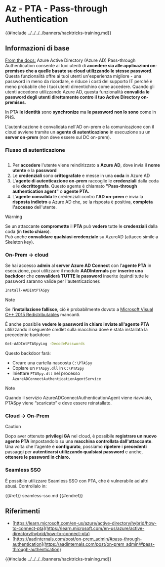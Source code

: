 # Az - PTA - Pass-through Authentication

{{#include ../../../../banners/hacktricks-training.md}}

## Informazioni di base

[From the docs:](https://learn.microsoft.com/en-us/entra/identity/hybrid/connect/how-to-connect-pta) Azure Active Directory (Azure AD) Pass-through Authentication consente ai tuoi utenti di **accedere sia alle applicazioni on-premises che a quelle basate su cloud utilizzando le stesse password**. Questa funzionalità offre ai tuoi utenti un'esperienza migliore - una password in meno da ricordare, e riduce i costi del supporto IT perché è meno probabile che i tuoi utenti dimentichino come accedere. Quando gli utenti accedono utilizzando Azure AD, questa funzionalità **convalida le password degli utenti direttamente contro il tuo Active Directory on-premises**.

In PTA **le identità** sono **synchronize** ma **le password** **non lo sono** come in PHS.

L'autenticazione è convalidata nell'AD on-prem e la comunicazione con il cloud avviene tramite un **agente di autenticazione** in esecuzione su un **server on-prem** (non deve essere sul DC on-prem).

### Flusso di autenticazione

<figure><img src="../../../../images/image (92).png" alt=""><figcaption></figcaption></figure>

1. Per **accedere** l'utente viene reindirizzato a **Azure AD**, dove invia il **nome utente** e la **password**
2. Le **credenziali** sono **crittografate** e messe in una **coda** in Azure AD
3. L'**agente di autenticazione on-prem** raccoglie le **credenziali** dalla coda e le **decrittografa**. Questo agente è chiamato **"Pass-through authentication agent"** o **agente PTA.**
4. L'**agente** **convalida** le credenziali contro l'**AD on-prem** e invia la **risposta** **indietro** a Azure AD che, se la risposta è positiva, **completa l'accesso** dell'utente.

> [!WARNING]
> Se un attaccante **compromette** il **PTA** può **vedere** tutte le **credenziali** dalla coda (in **testo chiaro**).\
> Può anche **convalidare qualsiasi credenziale** su AzureAD (attacco simile a Skeleton key).

### On-Prem -> cloud

Se hai accesso **admin** al **server Azure AD Connect** con l'**agente PTA** in esecuzione, puoi utilizzare il modulo **AADInternals** per **inserire una backdoor** che **convaliderà TUTTE le password** inserite (quindi tutte le password saranno valide per l'autenticazione):
```bash
Install-AADIntPTASpy
```
> [!NOTE]
> Se l'**installazione fallisce**, ciò è probabilmente dovuto a [Microsoft Visual C++ 2015 Redistributables](https://download.microsoft.com/download/6/A/A/6AA4EDFF-645B-48C5-81CC-ED5963AEAD48/vc_redist.x64.exe) mancanti.

È anche possibile **vedere le password in chiaro inviate all'agente PTA** utilizzando il seguente cmdlet sulla macchina dove è stata installata la precedente backdoor:
```bash
Get-AADIntPTASpyLog -DecodePasswords
```
Questo backdoor farà:

- Creare una cartella nascosta `C:\PTASpy`
- Copiare un `PTASpy.dll` in `C:\PTASpy`
- Iniettare `PTASpy.dll` nel processo `AzureADConnectAuthenticationAgentService`

> [!NOTE]
> Quando il servizio AzureADConnectAuthenticationAgent viene riavviato, PTASpy viene “scaricato” e deve essere reinstallato.

### Cloud -> On-Prem

> [!CAUTION]
> Dopo aver ottenuto **privilegi GA** nel cloud, è possibile **registrare un nuovo agente PTA** impostandolo su una **macchina controllata dall'attaccante**. Una volta che l'agente è **configurato**, possiamo **ripetere** i **precedenti** passaggi per **autenticarsi utilizzando qualsiasi password** e anche, **ottenere le password in chiaro.**

### Seamless SSO

È possibile utilizzare Seamless SSO con PTA, che è vulnerabile ad altri abusi. Controllalo in:

{{#ref}}
seamless-sso.md
{{#endref}}

## Riferimenti

- [https://learn.microsoft.com/en-us/azure/active-directory/hybrid/how-to-connect-pta](https://learn.microsoft.com/en-us/azure/active-directory/hybrid/how-to-connect-pta)
- [https://aadinternals.com/post/on-prem_admin/#pass-through-authentication](https://aadinternals.com/post/on-prem_admin/#pass-through-authentication)

{{#include ../../../../banners/hacktricks-training.md}}
